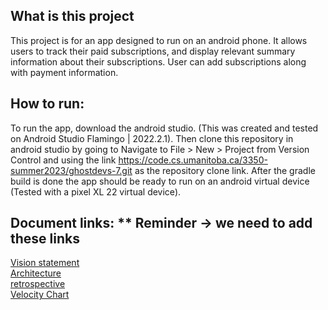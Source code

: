 ## What is this project
This project is for an app designed to run on an android phone. It allows users to track their paid subscriptions, and display relevant summary information about their subscriptions. User can add subscriptions along with payment information.

## How to run:
To run the app, download the android studio. (This was created and tested on Android Studio Flamingo | 2022.2.1). Then clone this repository in android studio by going to Navigate to File > New > Project from Version Control  and using the link https://code.cs.umanitoba.ca/3350-summer2023/ghostdevs-7.git as the repository clone link. After the gradle build is done the app should be ready to run on an android virtual device (Tested with a pixel XL 22 virtual device).

## Document links:      ** Reminder -> we need to add these links
[Vision statement]()  
[Architecture]()  
[retrospective]()  
[Velocity Chart]()  
